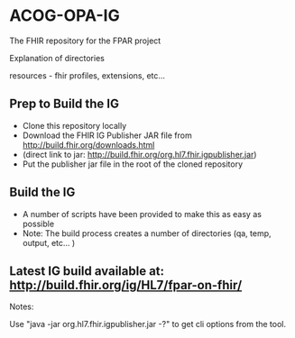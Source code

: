 # ACOG-OPA-IG
The FHIR repository for the FPAR project

Explanation of directories

resources - fhir profiles, extensions, etc...





## Prep to Build the IG
  * Clone this repository locally
  * Download the FHIR IG Publisher JAR file from http://build.fhir.org/downloads.html
  * (direct link to jar: http://build.fhir.org/org.hl7.fhir.igpublisher.jar)
  * Put the publisher jar file in the root of the cloned repository

## Build the IG
  * A number of scripts have been provided to make this as easy as possible
  * Note: The build process creates a number of directories (qa, temp, output, etc... )

## Latest IG build available at: http://build.fhir.org/ig/HL7/fpar-on-fhir/


Notes:

Use "java -jar org.hl7.fhir.igpublisher.jar -?" to get cli options from the tool.


